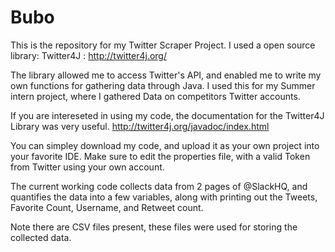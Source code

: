# Bubo
This is the repository for my Twitter Scraper Project.
I used a open source library: Twitter4J : http://twitter4j.org/

The library allowed me to access Twitter's API, and enabled me to write 
my own functions for gathering data through Java. I used this for my
Summer intern project, where I gathered Data on competitors Twitter accounts.

If you are intereseted in using my code, the documentation for the Twitter4J Library was very useful.
http://twitter4j.org/javadoc/index.html

You can simpley download my code, and upload it as your own project into your favorite IDE. Make sure to edit
the properties file, with a valid Token from Twitter using your own account.

The current working code collects data from 2 pages of @SlackHQ, and quantifies the data into a few variables,
along with printing out the Tweets, Favorite Count, Username, and Retweet count. 

Note there are CSV files present, these files were used for storing the collected data. 
